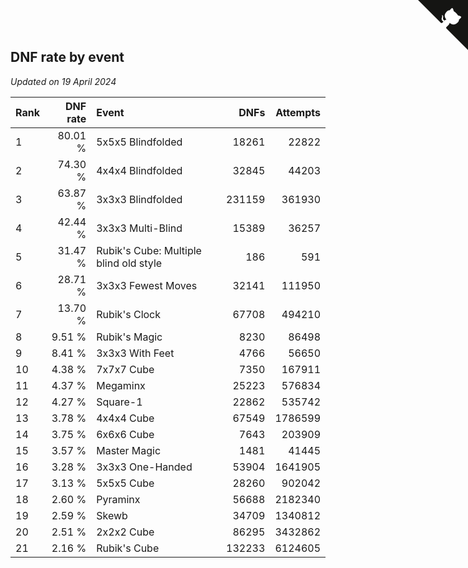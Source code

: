 ## DNF rate by event

*Updated on 19 April 2024*

| Rank | DNF rate | Event | DNFs | Attempts |
| :--- | ---: | :--- | ---: | ---: |
| 1 | 80.01 % | 5x5x5 Blindfolded | 18261 | 22822 |
| 2 | 74.30 % | 4x4x4 Blindfolded | 32845 | 44203 |
| 3 | 63.87 % | 3x3x3 Blindfolded | 231159 | 361930 |
| 4 | 42.44 % | 3x3x3 Multi-Blind | 15389 | 36257 |
| 5 | 31.47 % | Rubik's Cube: Multiple blind old style | 186 | 591 |
| 6 | 28.71 % | 3x3x3 Fewest Moves | 32141 | 111950 |
| 7 | 13.70 % | Rubik's Clock | 67708 | 494210 |
| 8 | 9.51 % | Rubik's Magic | 8230 | 86498 |
| 9 | 8.41 % | 3x3x3 With Feet | 4766 | 56650 |
| 10 | 4.38 % | 7x7x7 Cube | 7350 | 167911 |
| 11 | 4.37 % | Megaminx | 25223 | 576834 |
| 12 | 4.27 % | Square-1 | 22862 | 535742 |
| 13 | 3.78 % | 4x4x4 Cube | 67549 | 1786599 |
| 14 | 3.75 % | 6x6x6 Cube | 7643 | 203909 |
| 15 | 3.57 % | Master Magic | 1481 | 41445 |
| 16 | 3.28 % | 3x3x3 One-Handed | 53904 | 1641905 |
| 17 | 3.13 % | 5x5x5 Cube | 28260 | 902042 |
| 18 | 2.60 % | Pyraminx | 56688 | 2182340 |
| 19 | 2.59 % | Skewb | 34709 | 1340812 |
| 20 | 2.51 % | 2x2x2 Cube | 86295 | 3432862 |
| 21 | 2.16 % | Rubik's Cube | 132233 | 6124605 |


<a href="https://github.com/JustinTimeCuber/wca_statistics" class="github-corner" aria-label="View source on Github"><svg width="80" height="80" viewBox="0 0 250 250" style="fill:#151513; color:#fff; position: absolute; top: 0; border: 0; right: 0;" aria-hidden="true"><path d="M0,0 L115,115 L130,115 L142,142 L250,250 L250,0 Z"></path><path d="M128.3,109.0 C113.8,99.7 119.0,89.6 119.0,89.6 C122.0,82.7 120.5,78.6 120.5,78.6 C119.2,72.0 123.4,76.3 123.4,76.3 C127.3,80.9 125.5,87.3 125.5,87.3 C122.9,97.6 130.6,101.9 134.4,103.2" fill="currentColor" style="transform-origin: 130px 106px;" class="octo-arm"></path><path d="M115.0,115.0 C114.9,115.1 118.7,116.5 119.8,115.4 L133.7,101.6 C136.9,99.2 139.9,98.4 142.2,98.6 C133.8,88.0 127.5,74.4 143.8,58.0 C148.5,53.4 154.0,51.2 159.7,51.0 C160.3,49.4 163.2,43.6 171.4,40.1 C171.4,40.1 176.1,42.5 178.8,56.2 C183.1,58.6 187.2,61.8 190.9,65.4 C194.5,69.0 197.7,73.2 200.1,77.6 C213.8,80.2 216.3,84.9 216.3,84.9 C212.7,93.1 206.9,96.0 205.4,96.6 C205.1,102.4 203.0,107.8 198.3,112.5 C181.9,128.9 168.3,122.5 157.7,114.1 C157.9,116.9 156.7,120.9 152.7,124.9 L141.0,136.5 C139.8,137.7 141.6,141.9 141.8,141.8 Z" fill="currentColor" class="octo-body"></path></svg></a><style>.github-corner:hover .octo-arm{animation:octocat-wave 560ms ease-in-out}@keyframes octocat-wave{0%,100%{transform:rotate(0)}20%,60%{transform:rotate(-25deg)}40%,80%{transform:rotate(10deg)}}@media (max-width:500px){.github-corner:hover .octo-arm{animation:none}.github-corner .octo-arm{animation:octocat-wave 560ms ease-in-out}}</style>
